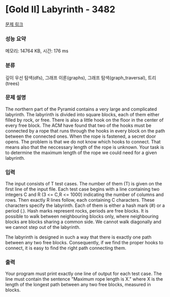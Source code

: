 # [Gold II] Labyrinth - 3482 

[문제 링크](https://www.acmicpc.net/problem/3482) 

### 성능 요약

메모리: 14764 KB, 시간: 176 ms

### 분류

깊이 우선 탐색(dfs), 그래프 이론(graphs), 그래프 탐색(graph_traversal), 트리(trees)

### 문제 설명

<p>The northern part of the Pyramid contains a very large and complicated labyrinth. The labyrinth is divided into square blocks, each of them either filled by rock, or free. There is also a little hook on the floor in the center of every free block. The ACM have found that two of the hooks must be connected by a rope that runs through the hooks in every block on the path between the connected ones. When the rope is fastened, a secret door opens. The problem is that we do not know which hooks to connect. That means also that the neccessary length of the rope is unknown. Your task is to determine the maximum length of the rope we could need for a given labyrinth.</p>

### 입력 

 <p>The input consists of T test cases. The number of them (T) is given on the first line of the input file. Each test case begins with a line containing two integers C and R (3 <= C,R <= 1000) indicating the number of columns and rows. Then exactly R lines follow, each containing C characters. These characters specify the labyrinth. Each of them is either a hash mark (#) or a period (.). Hash marks represent rocks, periods are free blocks. It is possible to walk between neighbouring blocks only, where neighbouring blocks are blocks sharing a common side. We cannot walk diagonally and we cannot step out of the labyrinth.</p>

<p>The labyrinth is designed in such a way that there is exactly one path between any two free blocks. Consequently, if we find the proper hooks to connect, it is easy to find the right path connecting them.</p>

### 출력 

 <p>Your program must print exactly one line of output for each test case. The line must contain the sentence "Maximum rope length is X." where X is the length of the longest path between any two free blocks, measured in blocks.</p>

